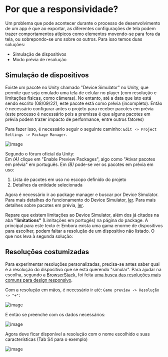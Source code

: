 # Por que a responsividade?

Um problema que pode acontecer durante o processo de desenvolvimento de um app é que ao exportar, as diferentes configurações de tela podem trazer comportamentos atípicos como elementos movendo-se para fora da tela, ou sobrepondo-se uns sobre os outros.
Para isso temos duas soluções:

- Simulação de dispositivos
- Modo prévia de resolução

## Simulação de dispositivos

Existe um pacote no Unity chamado "Device Simulator" no Unity, que permite que seja emulado uma tela de celular no player (com resolução e limitações físicas, como câmeras). No entanto, até a data que isto está sendo escrito (08/09/22), este pacote está como prévia (incompleto). Então é necessário configurar antes o projeto para receber pacotes em prévia (este processo é necessário pois a premissa é que alguns pacotes em prévia  podem trazer impacto de performance, entre outros fatores)

Para fazer isso, é necessário seguir o seguinte caminho: ``Edit -> Project Settings -> Package Manager``.

![image](https://user-images.githubusercontent.com/107584167/189195128-c21ae7ee-9217-4a29-b978-cb7b12bc9d18.png)

Segundo o fórum oficial da Unity:  
Em *(A)* clique em "Enable Preview Packages", algo como "Ativar pacotes em prévia" em português.
Em *(B)* pode-se ver os pacotes em prévia em uso:

  1) Lista de pacotes em uso no escopo definido do projeto
  2) Detalhes da entidade selecionada

Agora é necessário ir ao package manager e buscar por Device Simulator. Para mais detalhes do funcionamento do Device Simulator, [ler](https://docs.unity3d.com/Packages/com.unity.device-simulator@3.0/manual/index.html). Para mais detalhes sobre pacotes em prévia, [ler](https://docs.unity3d.com/Manual/pack-preview.html).

Repare que existem limitações ao Device Simulator, além dos já citados na aba **"limitations"** (Limitações em portugês) na página do package. A principal para este texto é: Embora exista uma gama enorme de dispositivos para escolher, podem faltar a resolução de um dispositivo não listado. O que nos leva à segunda solução:

## Resoluções costumizadas

Para experimentar resoluções personalizadas, precisa-se antes saber qual é a resolução do dispositivo que se está querendo "simular". Para ajudar na escolha, segundo a [BrowserStack](https://www.browserstack.com/guide/ideal-screen-sizes-for-responsive-design), foi feita [uma busca das resoluções mais comuns para design responsivo](https://gs.statcounter.com/screen-resolution-stats/tablet/worldwide).

Com a resolução em mãos, é necessário ir até: ``Game preview -> Resolução -> "+"``:

![image](https://user-images.githubusercontent.com/107584167/189198110-1dd2a2a8-53ae-409d-905c-e3a046a8c0d2.png)

E então se preenche com os dados necessários:

![image](https://user-images.githubusercontent.com/107584167/189198337-d69dce26-7c0a-46fb-b3b5-beeced05b438.png)

Agora deve ficar disponível a resolução com o nome escolhido e suas características (Tab S4 para o exemplo)

![image](https://user-images.githubusercontent.com/107584167/189198577-1e0b27dc-0b69-4882-9ae5-bfdaab9c057d.png)

